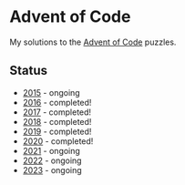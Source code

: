 # Advent of Code

My solutions to the [Advent of Code](https://adventofcode.com/) puzzles.

## Status

* [2015](https://github.com/martin67/adventofcode/tree/master/aoc/2015/src) - ongoing
* [2016](https://github.com/martin67/adventofcode/tree/master/aoc/2016/src) - completed!
* [2017](https://github.com/martin67/adventofcode/tree/master/aoc/2017/src) - completed!
* [2018](https://github.com/martin67/adventofcode/tree/master/aoc/2018/src) - completed!
* [2019](https://github.com/martin67/adventofcode/tree/master/aoc/2019/src) - completed!
* [2020](https://github.com/martin67/adventofcode/tree/master/aoc/2020/src) - completed!
* [2021](https://github.com/martin67/adventofcode/tree/master/aoc/2021/src) - ongoing
* [2022](https://github.com/martin67/adventofcode/tree/master/aoc/2022/src) - ongoing
* [2023](https://github.com/martin67/adventofcode/tree/master/aoc/2023/src) - ongoing

